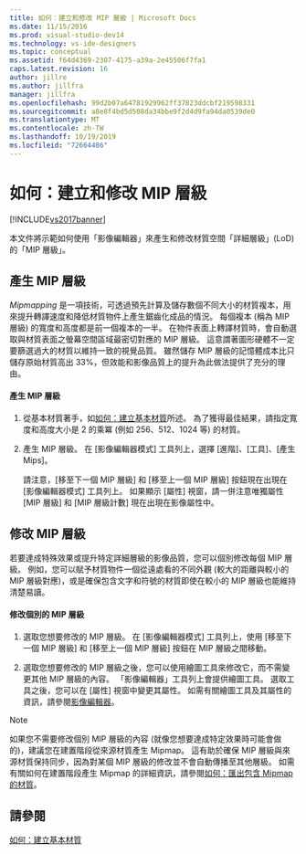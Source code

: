 ```yaml
---
title: 如何：建立和修改 MIP 層級 | Microsoft Docs
ms.date: 11/15/2016
ms.prod: visual-studio-dev14
ms.technology: vs-ide-designers
ms.topic: conceptual
ms.assetid: f64d4369-2307-4175-a39a-2e45506f7fa1
caps.latest.revision: 16
author: jillre
ms.author: jillfra
manager: jillfra
ms.openlocfilehash: 99d2b07a64781929962ff37823ddcbf219598331
ms.sourcegitcommit: a8e8f4bd5d508da34bbe9f2d4d9fa94da0539de0
ms.translationtype: MT
ms.contentlocale: zh-TW
ms.lasthandoff: 10/19/2019
ms.locfileid: "72664486"
---
```

# <a name="how-to-create-and-modify-mip-levels"></a>如何：建立和修改 MIP 層級
[!INCLUDE[vs2017banner](../includes/vs2017banner.md)]

本文件將示範如何使用「影像編輯器」來產生和修改材質空間「詳細層級」(LoD) 的「MIP 層級」。

## <a name="generating-mip-levels"></a>產生 MIP 層級
 *Mipmapping* 是一項技術，可透過預先計算及儲存數個不同大小的材質複本，用來提升轉譯速度和降低材質物件上產生鋸齒化成品的情況。 每個複本 (稱為 MIP 層級) 的寬度和高度都是前一個複本的一半。 在物件表面上轉譯材質時，會自動選取與材質表面之螢幕空間區域最密切對應的 MIP 層級。 這意謂著圖形硬體不一定要篩選過大的材質以維持一致的視覺品質。 雖然儲存 MIP 層級的記憶體成本比只儲存原始材質高出 33%，但效能和影像品質上的提升為此做法提供了充分的理由。

#### <a name="to-generate-mip-levels"></a>產生 MIP 層級

1. 從基本材質著手，如[如何：建立基本材質](../designers/how-to-create-a-basic-texture.md)所述。 為了獲得最佳結果，請指定寬度和高度大小是 2 的乘冪 (例如 256、512、1024 等) 的材質。

2. 產生 MIP 層級。 在 [影像編輯器模式] 工具列上，選擇 [進階]、[工具]、[產生 Mips]。

     請注意，[移至下一個 MIP 層級] 和 [移至上一個 MIP 層級] 按鈕現在出現在 [影像編輯器模式] 工具列上。 如果顯示 [屬性] 視窗，請一併注意唯獨屬性 [MIP 層級] 和 [MIP 層級計數] 現在出現在影像屬性中。

## <a name="modifying-mip-levels"></a>修改 MIP 層級
 若要達成特殊效果或提升特定詳細層級的影像品質，您可以個別修改每個 MIP 層級。 例如，您可以賦予材質物件一個從遠處看的不同外觀 (較大的距離與較小的 MIP 層級對應)，或是確保包含文字和符號的材質即使在較小的 MIP 層級也能維持清楚易讀。

#### <a name="to-modify-an-individual-mip-level"></a>修改個別的 MIP 層級

1. 選取您想要修改的 MIP 層級。 在 [影像編輯器模式] 工具列上，使用 [移至下一個 MIP 層級] 和 [移至上一個 MIP 層級] 按鈕在 MIP 層級之間移動。

2. 選取您想要修改的 MIP 層級之後，您可以使用繪圖工具來修改它，而不需變更其他 MIP 層級的內容。 「影像編輯器」工具列上會提供繪圖工具。 選取工具之後，您可以在 [屬性] 視窗中變更其屬性。 如需有關繪圖工具及其屬性的資訊，請參閱[影像編輯器](../designers/image-editor.md)。

> [!NOTE]
> 如果您不需要修改個別 MIP 層級的內容 (就像您想要達成特定效果時可能會做的)，建議您在建置階段從來源材質產生 Mipmap。 這有助於確保 MIP 層級與來源材質保持同步，因為對某個 MIP 層級的修改並不會自動傳播至其他層級。 如需有關如何在建置階段產生 Mipmap 的詳細資訊，請參閱[如何：匯出包含 Mipmap 的材質](../designers/how-to-export-a-texture-that-contains-mipmaps.md)。

## <a name="see-also"></a>請參閱
 [如何：建立基本材質](../designers/how-to-create-a-basic-texture.md)
